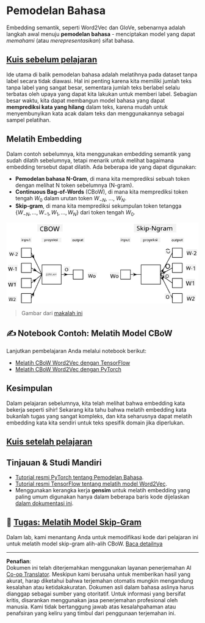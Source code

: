 <!--
CO_OP_TRANSLATOR_METADATA:
{
  "original_hash": "31b46ba1f3aa78578134d4829f88be53",
  "translation_date": "2025-08-29T12:43:15+00:00",
  "source_file": "lessons/5-NLP/15-LanguageModeling/README.md",
  "language_code": "id"
}
-->
# Pemodelan Bahasa

Embedding semantik, seperti Word2Vec dan GloVe, sebenarnya adalah langkah awal menuju **pemodelan bahasa** - menciptakan model yang dapat *memahami* (atau *merepresentasikan*) sifat bahasa.

## [Kuis sebelum pelajaran](https://ff-quizzes.netlify.app/en/ai/quiz/29)

Ide utama di balik pemodelan bahasa adalah melatihnya pada dataset tanpa label secara tidak diawasi. Hal ini penting karena kita memiliki jumlah teks tanpa label yang sangat besar, sementara jumlah teks berlabel selalu terbatas oleh upaya yang dapat kita lakukan untuk memberi label. Sebagian besar waktu, kita dapat membangun model bahasa yang dapat **memprediksi kata yang hilang** dalam teks, karena mudah untuk menyembunyikan kata acak dalam teks dan menggunakannya sebagai sampel pelatihan.

## Melatih Embedding

Dalam contoh sebelumnya, kita menggunakan embedding semantik yang sudah dilatih sebelumnya, tetapi menarik untuk melihat bagaimana embedding tersebut dapat dilatih. Ada beberapa ide yang dapat digunakan:

* **Pemodelan bahasa N-Gram**, di mana kita memprediksi sebuah token dengan melihat N token sebelumnya (N-gram).
* **Continuous Bag-of-Words** (CBoW), di mana kita memprediksi token tengah $W_0$ dalam urutan token $W_{-N}$, ..., $W_N$.
* **Skip-gram**, di mana kita memprediksi sekumpulan token tetangga {$W_{-N},\dots, W_{-1}, W_1,\dots, W_N$} dari token tengah $W_0$.

![gambar dari makalah tentang mengubah kata menjadi vektor](../../../../../translated_images/example-algorithms-for-converting-words-to-vectors.fbe9207a726922f6f0f5de66427e8a6eda63809356114e28fb1fa5f4a83ebda7.id.png)

> Gambar dari [makalah ini](https://arxiv.org/pdf/1301.3781.pdf)

## ✍️ Notebook Contoh: Melatih Model CBoW

Lanjutkan pembelajaran Anda melalui notebook berikut:

* [Melatih CBoW Word2Vec dengan TensorFlow](CBoW-TF.ipynb)
* [Melatih CBoW Word2Vec dengan PyTorch](CBoW-PyTorch.ipynb)

## Kesimpulan

Dalam pelajaran sebelumnya, kita telah melihat bahwa embedding kata bekerja seperti sihir! Sekarang kita tahu bahwa melatih embedding kata bukanlah tugas yang sangat kompleks, dan kita seharusnya dapat melatih embedding kata kita sendiri untuk teks spesifik domain jika diperlukan.

## [Kuis setelah pelajaran](https://ff-quizzes.netlify.app/en/ai/quiz/30)

## Tinjauan & Studi Mandiri

* [Tutorial resmi PyTorch tentang Pemodelan Bahasa](https://pytorch.org/tutorials/beginner/nlp/word_embeddings_tutorial.html).
* [Tutorial resmi TensorFlow tentang melatih model Word2Vec](https://www.TensorFlow.org/tutorials/text/word2vec).
* Menggunakan kerangka kerja **gensim** untuk melatih embedding yang paling umum digunakan hanya dalam beberapa baris kode dijelaskan [dalam dokumentasi ini](https://pytorch.org/tutorials/beginner/nlp/word_embeddings_tutorial.html).

## 🚀 [Tugas: Melatih Model Skip-Gram](lab/README.md)

Dalam lab, kami menantang Anda untuk memodifikasi kode dari pelajaran ini untuk melatih model skip-gram alih-alih CBoW. [Baca detailnya](lab/README.md)

---

**Penafian**:  
Dokumen ini telah diterjemahkan menggunakan layanan penerjemahan AI [Co-op Translator](https://github.com/Azure/co-op-translator). Meskipun kami berusaha untuk memberikan hasil yang akurat, harap diketahui bahwa terjemahan otomatis mungkin mengandung kesalahan atau ketidakakuratan. Dokumen asli dalam bahasa aslinya harus dianggap sebagai sumber yang otoritatif. Untuk informasi yang bersifat kritis, disarankan menggunakan jasa penerjemahan profesional oleh manusia. Kami tidak bertanggung jawab atas kesalahpahaman atau penafsiran yang keliru yang timbul dari penggunaan terjemahan ini.